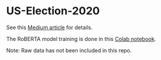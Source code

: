 # US-Election-2020

See this [Medium article](https://ivan-ch-lai.medium.com/us-election-2020-trump-vs-biden-on-twitter-fbb8a8a7a489) for details.

The RoBERTA model training is done in this [Colab notebook](https://colab.research.google.com/drive/1i2JwTbcLBLb6WIvKk7U5smQKiSTXxNy3?usp=sharing).

Note: Raw data has not been included in this repo.
